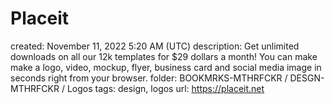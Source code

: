 # Placeit

created: November 11, 2022 5:20 AM (UTC)
description: Get unlimited downloads on all our 12k templates for $29 dollars a month! You can make make a logo, video, mockup, flyer, business card and social media image in seconds right from your browser.
folder: BOOKMRKS-MTHRFCKR / DESGN-MTHRFCKR / Logos
tags: design, logos
url: https://placeit.net